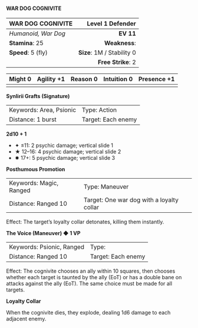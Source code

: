 #### WAR DOG COGNIVITE

| WAR DOG COGNIVITE   |       **Level 1 Defender** |
| :------------------ | -------------------------: |
| *Humanoid, War Dog* |                  **EV 11** |
| **Stamina**: 25     |              **Weakness**: |
| **Speed**: 5 (fly)  | **Size**: 1M / Stability 0 |
|                     |         **Free Strike**: 2 |

| **Might** 0 | **Agility** +1 | **Reason** 0 | **Intuition** 0 | **Presence** +1 |
| ----------- | -------------- | ------------ | --------------- | --------------- |
|             |                |              |                 |                 |

**Synlirii Grafts (Signature)**

|                         |                    |
| :---------------------- | :----------------- |
| Keywords: Area, Psionic | Type: Action       |
| Distance: 1 burst       | Target: Each enemy |

**2d10 + 1**

- ✦ ≤11: 2 psychic damage; vertical slide 1
- ★ 12–16: 4 psychic damage; vertical slide 2
- ✸ 17+: 5 psychic damage; vertical slide 3

**Posthumous Promotion**

|                         |                                           |
| :---------------------- | :---------------------------------------- |
| Keywords: Magic, Ranged | Type: Maneuver                            |
| Distance: Ranged 10     | Target: One war dog with a loyalty collar |

Effect: The target’s loyalty collar detonates, killing them instantly.

**The Voice (Maneuver) ◆ 1 VP**

|                           |                    |
| :------------------------ | :----------------- |
| Keywords: Psionic, Ranged | Type:              |
| Distance: Ranged 10       | Target: Each enemy |

Effect: The cognivite chooses an ally within 10 squares, then chooses whether each target is taunted by the ally (EoT) or has a double bane on attacks against the ally (EoT). The same choice must be made for all targets.

**Loyalty Collar**

When the cognivite dies, they explode, dealing 1d6 damage to each adjacent enemy.
